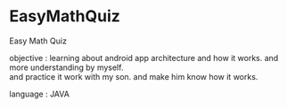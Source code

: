 # EasyMathQuiz

Easy Math Quiz

objective : learning about android app architecture and how it works. and more understanding by myself.  
and practice it work with my son. and make him know how it works.

language : JAVA


